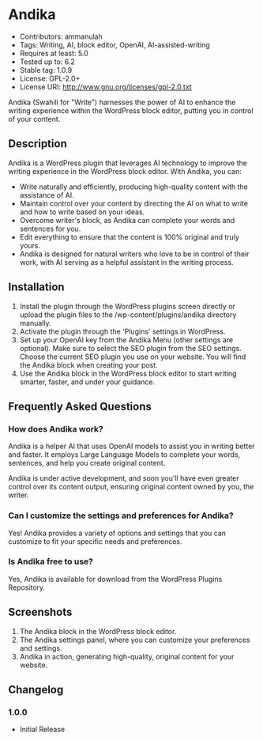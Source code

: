 # Andika

- Contributors: ammanulah
- Tags: Writing, AI, block editor, OpenAI, AI-assisted-writing
- Requires at least: 5.0
- Tested up to: 6.2
- Stable tag: 1.0.9
- License: GPL-2.0+
- License URI: http://www.gnu.org/licenses/gpl-2.0.txt

Andika (Swahili for "Write") harnesses the power of AI to enhance the writing experience within the WordPress block editor, putting you in control of your content.

## Description

Andika is a WordPress plugin that leverages AI technology to improve the writing experience in the WordPress block editor. With Andika, you can:

- Write naturally and efficiently, producing high-quality content with the assistance of AI.
- Maintain control over your content by directing the AI on what to write and how to write based on your ideas.
- Overcome writer's block, as Andika can complete your words and sentences for you.
- Edit everything to ensure that the content is 100% original and truly yours.
- Andika is designed for natural writers who love to be in control of their work, with AI serving as a helpful assistant in the writing process.

## Installation

1. Install the plugin through the WordPress plugins screen directly or upload the plugin files to the /wp-content/plugins/andika directory manually.
2. Activate the plugin through the 'Plugins' settings in WordPress.
3. Set up your OpenAI key from the Andika Menu (other settings are optional). Make sure to select the SEO plugin from the SEO settings. Choose the current SEO plugin you use on your website. You will find the Andika block when creating your post.
4. Use the Andika block in the WordPress block editor to start writing smarter, faster, and under your guidance.

## Frequently Asked Questions

### How does Andika work?

Andika is a helper AI that uses OpenAI models to assist you in writing better and faster. It employs Large Language Models to complete your words, sentences, and help you create original content.

Andika is under active development, and soon you'll have even greater control over its content output, ensuring original content owned by you, the writer.

### Can I customize the settings and preferences for Andika?

Yes! Andika provides a variety of options and settings that you can customize to fit your specific needs and preferences.

### Is Andika free to use?

Yes, Andika is available for download from the WordPress Plugins Repository.

## Screenshots

1. The Andika block in the WordPress block editor.
2. The Andika settings panel, where you can customize your preferences and settings.
3. Andika in action, generating high-quality, original content for your website.

## Changelog

### 1.0.0
- Initial Release
